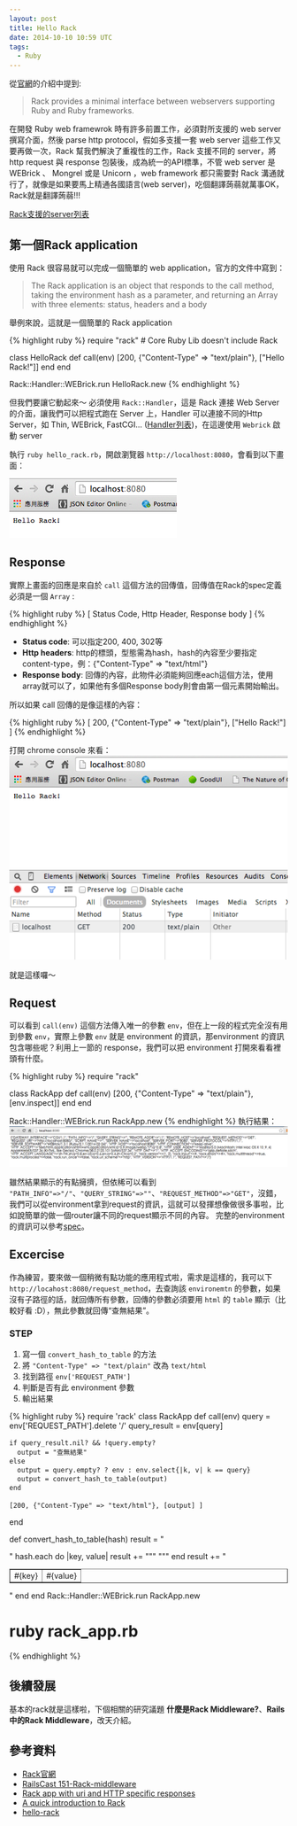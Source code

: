 ```yaml
---
layout: post
title: Hello Rack
date: 2014-10-10 10:59 UTC
tags:
  - Ruby
---
```


從[官網](http://rack.github.io/)的介紹中提到:

> Rack provides a minimal interface between webservers supporting Ruby and Ruby frameworks.

在開發 Ruby web framewrok 時有許多前置工作，必須對所支援的 web server 撰寫介面，然後 parse http protocol，假如多支援一套 web server 這些工作又要再做一次，Rack 幫我們解決了重複性的工作，Rack 支援不同的 server，將 http request 與 response 包裝後，成為統一的API標準，不管 web server 是 WEBrick 、 Mongrel 或是 Unicorn ，web framework 都只需要對 Rack 溝通就行了，就像是如果要馬上精通各國語言(web server)，吃個翻譯蒟蒻就萬事OK，Rack就是翻譯蒟蒻!!!

<!--more-->

[Rack支援的server列表](https://github.com/rack/rack)

## 第一個Rack application
使用 Rack 很容易就可以完成一個簡單的 web application，官方的文件中寫到：

> The Rack application is an object that responds to the call method, taking the environment hash as a parameter, and returning an Array with three elements: status, headers and a body

舉例來說，這就是一個簡單的 Rack application

{% highlight ruby %}
require "rack" # Core Ruby Lib doesn't include Rack

class HelloRack
  def call(env)
    [200, {"Content-Type" => "text/plain"}, ["Hello Rack!"]]
  end
end

Rack::Handler::WEBrick.run HelloRack.new
{% endhighlight %}

但我們要讓它動起來～ 必須使用 `Rack::Handler`，這是 Rack 連接 Web Server 的介面，讓我們可以把程式跑在 Server 上，Handler 可以連接不同的Http Server，如 Thin, WEBrick, FastCGI... ([Handler列表][RackHandler])，在這邊使用 `Webrick` 啟動 server

執行 `ruby hello_rack.rb`，開啟瀏覽器 `http://localhost:8080`，會看到以下畫面：

![HelloRack][1]

## Response

實際上畫面的回應是來自於 `call` 這個方法的回傳值，回傳值在Rack的spec定義必須是一個 `Array` :

{% highlight ruby %}
[ Status Code, Http Header, Response body ]
{% endhighlight %}

- **Status code**: 可以指定200, 400, 302等
- **Http headers**: http的標頭，型態需為hash，hash的內容至少要指定content-type，例：{"Content-Type" => "text/html"}
- **Response body**: 回傳的內容，此物件必須能夠回應each這個方法，使用array就可以了，如果他有多個Response body則會由第一個元素開始輸出。

所以如果 call 回傳的是像這樣的內容：

{% highlight ruby %}
[ 200, {"Content-Type" => "text/plain"}, ["Hello Rack!"] ]
{% endhighlight %}

打開 chrome console 來看：
![Rack Response][2]

就是這樣囉～

## Request
可以看到 `call(env)` 這個方法傳入唯一的參數 `env`，但在上一段的程式完全沒有用到參數 `env`，實際上參數 `env` 就是 environment 的資訊，那environment 的資訊包含哪些呢？利用上一節的 response，我們可以把 environment 打開來看看裡頭有什麼。

{% highlight ruby %}
require "rack"

class RackApp
  def call(env)
    [200, {"Content-Type" => "text/plain"}, [env.inspect]]
  end
end

Rack::Handler::WEBrick.run RackApp.new
{% endhighlight %}
執行結果：
![Rack Environment 1][3]

雖然結果顯示的有點擁擠，但依稀可以看到 `"PATH_INFO"=>"/"`、`"QUERY_STRING"=>""`、`"REQUEST_METHOD"=>"GET"`，沒錯，我們可以從environment拿到request的資訊，這就可以發揮想像做很多事啦，比如說簡單的做一個router讓不同的request顯示不同的內容。
完整的environment的資訊可以參考[spec](http://rubydoc.info/github/rack/rack/master/file/SPEC)。

## Excercise

作為練習，要來做一個稍微有點功能的應用程式啦，需求是這樣的，我可以下 `http://locahost:8080/request_method`，去查詢該 `environemtn` 的參數，如果沒有子路徑的話，就回傳所有參數，回傳的參數必須要用 `html` 的 `table` 顯示（比較好看 :D），無此參數就回傳“查無結果”。

### STEP
1. 寫一個 `convert_hash_to_table` 的方法
2. 將 `"Content-Type" => "text/plain"` 改為 `text/html`
3. 找到路徑 `env['REQUEST_PATH']`
4. 判斷是否有此 environment 參數
5. 輸出結果

{% highlight ruby %}
require 'rack'
class RackApp
  def call(env)
    query = env['REQUEST_PATH'].delete '/'
    query_result = env[query]

    if query_result.nil? && !query.empty?
      output = "查無結果"
    else
      output = query.empty? ? env : env.select{|k, v| k == query}
      output = convert_hash_to_table(output)
    end

    [200, {"Content-Type" => "text/html"}, [output] ]
  end

  def convert_hash_to_table(hash)
    result = "<table border='1'>"
    hash.each do |key, value|
      result +=
      """
        <tr>
          <td>#{key}</td>
          <td>#{value}</td>
        </tr>
      """
    end
    result += "</table>"
  end
end
Rack::Handler::WEBrick.run RackApp.new

# ruby rack_app.rb
{% endhighlight %}

## 後續發展

基本的rack就是這樣啦，下個相關的研究議題 **什麼是Rack Middleware?**、**Rails中的Rack Middleware**，改天介紹。


## 參考資料
- [Rack官網](http://rack.github.io/)
- [RailsCast 151-Rack-middleware](http://asciicasts.com/episodes/151-rack-middleware)
- [Rack app with uri and HTTP specific responses](https://github.com/rack/rack/wiki/Rack-app-with-uri-and-HTTP-specific-responses)
- [A quick introduction to Rack](http://rubylearning.com/blog/a-quick-introduction-to-rack/)
- [hello-rack](http://m.onkey.org/ruby-on-rack-1-hello-rack)

[RackHandler]: https://github.com/rack/rack/tree/master/lib/rack/handler

[1]: /images/hello-rack/1.png
[2]: /images/hello-rack/2.png
[3]: /images/hello-rack/3.png
